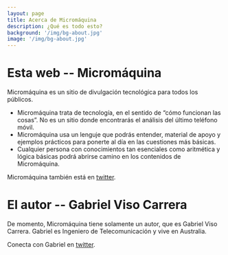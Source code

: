 ```yaml
---
layout: page
title: Acerca de Micromáquina
description: ¿Qué es todo esto?
background: '/img/bg-about.jpg'
image: '/img/bg-about.jpg'
---
```

# Esta web -- Micromáquina 
Micromáquina es un sitio de divulgación tecnológica para todos los públicos.

- Micromáquina trata de tecnología, en el sentido de “cómo funcionan las cosas”. No es un sitio donde encontrarás el análisis del último teléfono móvil.
- Micromáquina usa un lenguje que podrás entender, material de apoyo y ejemplos prácticos para ponerte al día en las cuestiones más básicas.
- Cualquier persona con conocimientos tan esenciales como aritmética y lógica básicas podrá abrirse camino en los contenidos de Micromáquina.

Micromáquina también está en [twitter](https://twitter.com/micro_maquina "Cuenta de Twitter de Micromáquina").

# El autor -- Gabriel Viso Carrera 
De momento, Micromáquina tiene solamente un autor, que es Gabriel Viso Carrera. Gabriel es Ingeniero de Telecomunicación y vive en Australia.

Conecta con Gabriel en [twitter](https://twitter.com/gvisoc "Cuenta de Twitter personal de Gabriel Viso Carrera").